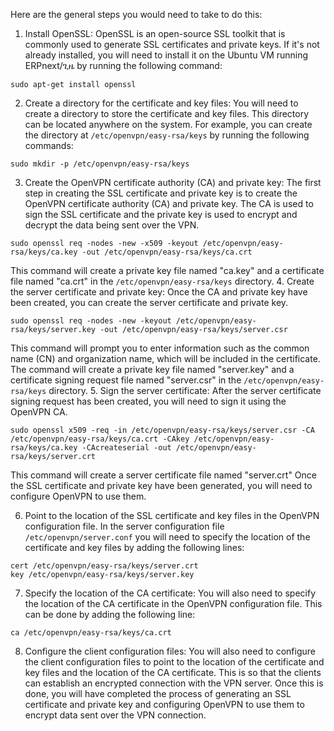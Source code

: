 Here are the general steps you would need to take to do this:
1.  Install OpenSSL: OpenSSL is an open-source SSL toolkit that is commonly used to generate SSL certificates and private keys. If it's not already installed, you will need to install it on the Ubuntu VM running ERPnext/ጊዜ by running the following command:
```
sudo apt-get install openssl
```
2.  Create a directory for the certificate and key files: You will need to create a directory to store the certificate and key files. This directory can be located anywhere on the system. For example, you can create the directory at `/etc/openvpn/easy-rsa/keys` by running the following commands:
```
sudo mkdir -p /etc/openvpn/easy-rsa/keys
```
3.  Create the OpenVPN certificate authority (CA) and private key: The first step in creating the SSL certificate and private key is to create the OpenVPN certificate authority (CA) and private key. The CA is used to sign the SSL certificate and the private key is used to encrypt and decrypt the data being sent over the VPN.
```
sudo openssl req -nodes -new -x509 -keyout /etc/openvpn/easy-rsa/keys/ca.key -out /etc/openvpn/easy-rsa/keys/ca.crt
```
This command will create a private key file named "ca.key" and a certificate file named "ca.crt" in the `/etc/openvpn/easy-rsa/keys` directory.
4.  Create the server certificate and private key: Once the CA and private key have been created, you can create the server certificate and private key.
```
sudo openssl req -nodes -new -keyout /etc/openvpn/easy-rsa/keys/server.key -out /etc/openvpn/easy-rsa/keys/server.csr
```
This command will prompt you to enter information such as the common name (CN) and organization name, which will be included in the certificate. The command will create a private key file named "server.key" and a certificate signing request file named "server.csr" in the `/etc/openvpn/easy-rsa/keys` directory.
5.  Sign the server certificate: After the server certificate signing request has been created, you will need to sign it using the OpenVPN CA.
```
sudo openssl x509 -req -in /etc/openvpn/easy-rsa/keys/server.csr -CA /etc/openvpn/easy-rsa/keys/ca.crt -CAkey /etc/openvpn/easy-rsa/keys/ca.key -CAcreateserial -out /etc/openvpn/easy-rsa/keys/server.crt
```
This command will create a server certificate file named "server.crt"
Once the SSL certificate and private key have been generated, you will need to configure OpenVPN to use them.

6.  Point to the location of the SSL certificate and key files in the OpenVPN configuration file. In the server configuration file `/etc/openvpn/server.conf` you will need to specify the location of the certificate and key files by adding the following lines:
```
cert /etc/openvpn/easy-rsa/keys/server.crt
key /etc/openvpn/easy-rsa/keys/server.key
```
7.  Specify the location of the CA certificate: You will also need to specify the location of the CA certificate in the OpenVPN configuration file. This can be done by adding the following line:
```
ca /etc/openvpn/easy-rsa/keys/ca.crt
```
8.  Configure the client configuration files: You will also need to configure the client configuration files to point to the location of the certificate and key files and the location of the CA certificate. This is so that the clients can establish an encrypted connection with the VPN server.
Once this is done, you will have completed the process of generating an SSL certificate and private key and configuring OpenVPN to use them to encrypt data sent over the VPN connection.